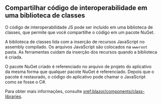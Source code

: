 ## <a name="share-interop-code-in-a-class-library"></a>Compartilhar código de interoperabilidade em uma biblioteca de classes

O código de interoperabilidade JS pode ser incluído em uma biblioteca de classes, que permite que você compartilhe o código em um pacote NuGet.

A biblioteca de classes lida com a inserção de recursos JavaScript no assembly compilado. Os arquivos JavaScript são colocados na `wwwroot` pasta. As ferramentas cuidam da inserção dos recursos quando a biblioteca é criada.

O pacote NuGet criado é referenciado no arquivo de projeto do aplicativo da mesma forma que qualquer pacote NuGet é referenciado. Depois que o pacote é restaurado, o código do aplicativo pode chamar o JavaScript como se fosse o C#.

Para obter mais informações, consulte <xref:blazor/components/class-libraries>.
